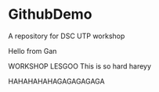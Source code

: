 # GithubDemo
A repository for DSC UTP workshop

Hello from Gan

WORKSHOP LESGOO
This is so hard
hareyy

HAHAHAHAHAGAGAGAGAGA